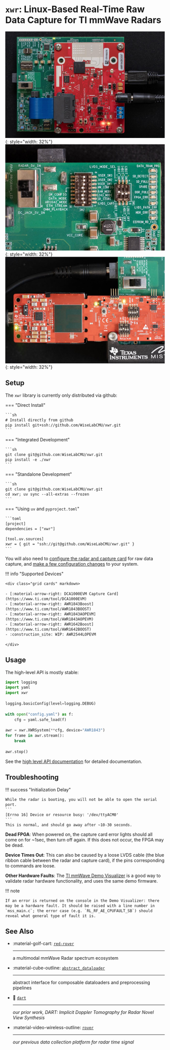 # `xwr`: Linux-Based Real-Time Raw Data Capture for TI mmWave Radars

![AWR1642Boost](images/awr1642boost.jpg){: style="width: 32%"}
![DCA1000EVM](images/dca1000evm.jpg){: style="width: 32%"}
![AWR1843Boost](images/awr1843aopevm-inset.jpg){: style="width: 32%"}

## Setup

The `xwr` library is currently only distributed via github:

=== "Direct Install"

    ```sh
    # Install directly from github
    pip install git+ssh://github.com/WiseLabCMU/xwr.git
    ```

=== "Integrated Development"

    ```sh
    git clone git@github.com:WiseLabCMU/xwr.git
    pip install -e ./xwr
    ```

=== "Standalone Development"

    ```sh
    git clone git@github.com:WiseLabCMU/xwr.git
    cd xwr; uv sync --all-extras --frozen
    ```

=== "Using `uv` and `pyproject.toml`"

    ```toml
    [project]
    dependencies = ["xwr"]

    [tool.uv.sources]
    xwr = { git = "ssh://git@github.com/WiseLabCMU/xwr.git" }
    ```

You will also need to [configure the radar and capture card](setup.md) for raw data capture, and [make a few configuration changes](system.md) to your system.

!!! info "Supported Devices"

    <div class="grid cards" markdown>

    - [:material-arrow-right: DCA1000EVM Capture Card](https://www.ti.com/tool/DCA1000EVM)
    - [:material-arrow-right: AWR1843Boost](https://www.ti.com/tool/AWR1843BOOST)
    - [:material-arrow-right: AWR1843AOPEVM](https://www.ti.com/tool/AWR1843AOPEVM)
    - [:material-arrow-right: AWR1642Boost](https://www.ti.com/tool/AWR1642BOOST)
    - :construction_site: WIP: AWR2544LOPEVM

    </div>

## Usage

The high-level API is mostly stable:

```python
import logging
import yaml
import xwr

logging.basicConfig(level=logging.DEBUG)

with open("config.yaml") as f:
    cfg = yaml.safe_load(f)

awr = xwr.XWRSystem(**cfg, device="AWR1843")
for frame in awr.stream():
    break

awr.stop()
```

See the [high level API documentation](system.md) for detailed documentation.


## Troubleshooting

!!! success "Initialization Delay"

    While the radar is booting, you will not be able to open the serial port.
    ```
    [Errno 16] Device or resource busy: '/dev/ttyACM0'
    ```
    This is normal, and should go away after ~10-30 seconds.

**Dead FPGA**: When powered on, the capture card error lights should all come on for ~1sec, then turn off again. If this does not occur, the FPGA may be dead.

**Device Times Out**: This can also be caused by a loose LVDS cable (the blue ribbon cable between the radar and capture card), if the pins corresponding to commands are loose.

**Other Hardware Faults**: The [TI mmWave Demo Visualizer](https://dev.ti.com/gallery/view/mmwave/mmWave_Demo_Visualizer/ver/3.6.0/) is a good way to validate radar hardware functionality, and uses the same demo firmware.

!!! note

    If an error is returned on the console in the Demo Visualizer: there may be a hardware fault. It should be raised with a line number in `mss_main.c`; the error case (e.g. `RL_RF_AE_CPUFAULT_SB`) should reveal what general type of fault it is.

## See Also

<div class="grid cards" markdown>

- :material-golf-cart: [`red-rover`](https://wiselabcmu.github.io/red-rover/)

    ---

    a multimodal mmWave Radar spectrum ecosystem

- :material-cube-outline: [`abstract_dataloader`](https://wiselabcmu.github.io/abstract-dataloader/)

    ---

    abstract interface for composable dataloaders and preprocessing pipelines

- :dart: [`dart`](https://wiselabcmu.github.io/dart/)

    ---

    *our prior work, DART: Implicit Doppler Tomography for Radar Novel View Synthesis*

- :material-video-wireless-outline: [`rover`](https://github.com/wiseLabCMU/rover)

    ---

    *our previous data collection platform for radar time signal*

</div>

